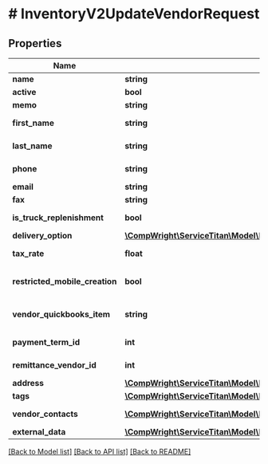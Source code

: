 # # InventoryV2UpdateVendorRequest

## Properties

Name | Type | Description | Notes
------------ | ------------- | ------------- | -------------
**name** | **string** | Name | [optional]
**active** | **bool** | Active | [optional]
**memo** | **string** | Memo | [optional]
**first_name** | **string** | Contact First name | [optional]
**last_name** | **string** | Contact Last Name | [optional]
**phone** | **string** | Contact Phone | [optional]
**email** | **string** | Contact Email | [optional]
**fax** | **string** | Contact Fax | [optional]
**is_truck_replenishment** | **bool** | Replenishment Vendor | [optional]
**delivery_option** | [**\CompWright\ServiceTitan\Model\InventoryV2UpdateVendorRequestDeliveryOption**](InventoryV2UpdateVendorRequestDeliveryOption.md) |  | [optional]
**tax_rate** | **float** | Default Tax Rate | [optional]
**restricted_mobile_creation** | **bool** | Restrict PO Creation in Mobile | [optional]
**vendor_quickbooks_item** | **string** | Vendor Quickbooks Item | [optional]
**payment_term_id** | **int** | Payment Term Id | [optional]
**remittance_vendor_id** | **int** | Remittance Vendor Id | [optional]
**address** | [**\CompWright\ServiceTitan\Model\InventoryV2CreateVendorRequestAddress**](InventoryV2CreateVendorRequestAddress.md) |  | [optional]
**tags** | [**\CompWright\ServiceTitan\Model\InventoryV2TagRequest[]**](InventoryV2TagRequest.md) | Tags | [optional]
**vendor_contacts** | [**\CompWright\ServiceTitan\Model\InventoryV2UpdateVendorContactRequest[]**](InventoryV2UpdateVendorContactRequest.md) | Email Recipients | [optional]
**external_data** | [**\CompWright\ServiceTitan\Model\InventoryV2UpdateVendorRequestExternalData**](InventoryV2UpdateVendorRequestExternalData.md) |  | [optional]

[[Back to Model list]](../../README.md#models) [[Back to API list]](../../README.md#endpoints) [[Back to README]](../../README.md)
